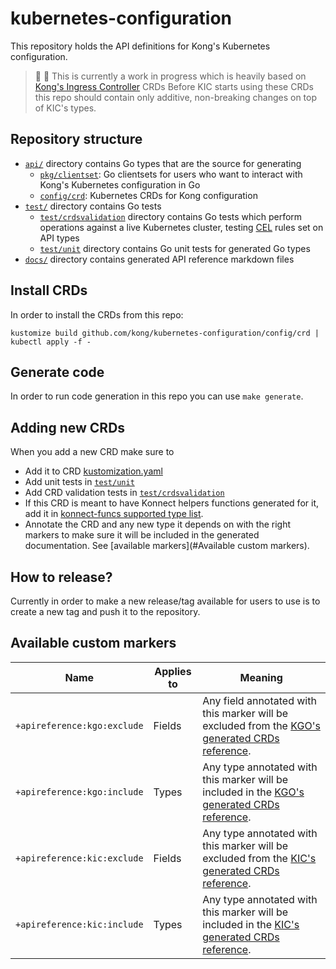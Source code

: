 # kubernetes-configuration

This repository holds the API definitions for Kong's Kubernetes configuration.

> 👷 🚧 This is currently a work in progress which is heavily based on [Kong's Ingress Controller][kic] CRDs
> Before KIC starts using these CRDs this repo should contain only additive,
> non-breaking changes on top of KIC's types.

[kic]: https://github.com/Kong/kubernetes-ingress-controller

## Repository structure

- [`api/`][api] directory contains Go types that are the source for generating
  - [`pkg/clientset`][clientset]: Go clientsets for users who want to interact
    with Kong's Kubernetes configuration in Go
  - [`config/crd`][crd]: Kubernetes CRDs for Kong configuration
- [`test/`][test] directory contains Go tests
  - [`test/crdsvalidation`][testcrdsvalidation] directory contains Go tests which
    perform operations against a live Kubernetes cluster, testing [CEL][cel] rules
    set on API types
  - [`test/unit`][testunit] directory contains Go unit tests for generated Go types
- [`docs/`][docs] directory contains generated API reference markdown files

[api]: ./api/
[clientset]: ./pkg/clientset/
[crd]: ./config/crd
[docs]: ./docs/
[test]: ./test/
[testcrdsvalidation]: ./test/crdsvalidation
[testunit]: ./test/unit
[cel]: https://kubernetes.io/docs/reference/using-api/cel/

## Install CRDs

In order to install the CRDs from this repo:

```terminal
kustomize build github.com/kong/kubernetes-configuration/config/crd | kubectl apply -f -
```

## Generate code

In order to run code generation in this repo you can use `make generate`.

## Adding new CRDs

When you add a new CRD make sure to

- Add it to CRD [kustomization.yaml][crd_kustomization]
- Add unit tests in [`test/unit`][testunit]
- Add CRD validation tests in [`test/crdsvalidation`][testcrdsvalidation]
- If this CRD is meant to have Konnect helpers functions generated for it,
  add it in [konnect-funcs supported type list][konnect_funcs_gen].
- Annotate the CRD and any new type it depends on with the right markers to make sure it will be included 
  in the generated documentation. See [available markers](#Available custom markers).

[crd_kustomization]: ./config/crd/kustomization.yaml
[konnect_funcs_gen]: ./scripts/konnect-funcs/supportedtypes.go

## How to release?

Currently in order to make a new release/tag available for users to use is to
create a new tag and push it to the repository.

## Available custom markers

| Name                        | Applies to | Meaning                                                                                                       |
|-----------------------------|------------|---------------------------------------------------------------------------------------------------------------|
| `+apireference:kgo:exclude` | Fields     | Any field annotated with this marker will be excluded from the [KGO's generated CRDs reference][kgo-crd-ref]. |
| `+apireference:kgo:include` | Types      | Any type annotated with this marker will be included in the [KGO's generated CRDs reference][kgo-crd-ref].    |
| `+apireference:kic:exclude` | Fields     | Any type annotated with this marker will be excluded from the [KIC's generated CRDs reference][kic-crd-ref].  |
| `+apireference:kic:include` | Types      | Any type annotated with this marker will be included in the [KIC's generated CRDs reference][kic-crd-ref].    |

[kgo-crd-ref]: https://github.com/Kong/gateway-operator/blob/main/docs/api-reference.md
[kic-crd-ref]: https://github.com/kong/kubernetes-ingress-controller/blob/main/docs/api-reference.md
